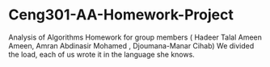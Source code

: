 # Ceng301-AA-Homework-Project
Analysis of Algorithms Homework for group members ( Hadeer Talal Ameen Ameen, Amran Abdinasir Mohamed , Djoumana-Manar Cihab)
We divided the load, each of us wrote it in the language she knows.
